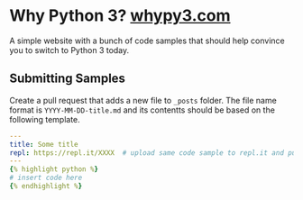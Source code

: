 # Why Python 3? [whypy3.com](http://whypy3.com/)

A simple website with a bunch of code samples that should help convince you to switch to Python 3 today.

## Submitting Samples

Create a pull request that adds a new file to `_posts` folder. The file name format is `YYYY-MM-DD-title.md` and its contentts should be based on the following template.

```yaml
---
title: Some title
repl: https://repl.it/XXXX  # upload same code sample to repl.it and put link here
---
{% highlight python %}
# insert code here
{% endhighlight %}
```
